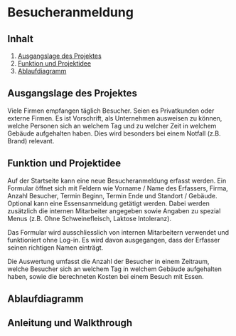 # Besucheranmeldung
## Inhalt
1. [Ausgangslage des Projektes](#ausgangslage-des-projektes)
2. [Funktion und Projektidee](#funktion-und-projektidee)
3. [Ablaufdiagramm](#ablaufdiagramm)


## Ausgangslage des Projektes
Viele Firmen empfangen täglich Besucher. Seien es Privatkunden oder externe Firmen.
Es ist Vorschrift, als Unternehmen ausweisen zu können, welche Personen sich 
an welchem Tag und zu welcher Zeit in welchem Gebäude aufgehalten haben. Dies wird besonders
bei einem Notfall (z.B. Brand) relevant.

## Funktion und Projektidee
Auf der Startseite kann eine neue Besucheranmeldung erfasst werden.
Ein Formular öffnet sich mit Feldern wie Vorname / Name des Erfassers, Firma, Anzahl Besucher, Termin Beginn, Termin Ende
und Standort / Gebäude.
Optional kann eine Essensanmeldung getätigt werden. Dabei werden zusätzlich die internen Mitarbeiter angegeben sowie Angaben zu 
spezial Menus (z.B. Ohne Schweinefleisch, Laktose Intoleranz).

Das Formular wird ausschliesslich von internen Mitarbeitern verwendet und funktioniert ohne Log-in.
Es wird davon ausgegangen, dass der Erfasser seinen richtigen Namen einträgt. 

Die Auswertung umfasst die Anzahl der Besucher in einem Zeitraum, welche Besucher sich an welchem Tag in welchem Gebäude
aufgehalten haben, sowie die berechneten Kosten bei einem Besuch mit Essen. 

## Ablaufdiagramm

## Anleitung und Walkthrough

